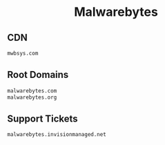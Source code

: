 


<h1 align="center">Malwarebytes</h1>  


## CDN


```html
mwbsys.com
```  


## Root Domains


```html
malwarebytes.com
malwarebytes.org
```  


## Support Tickets


```html
malwarebytes.invisionmanaged.net
```  

<br>
